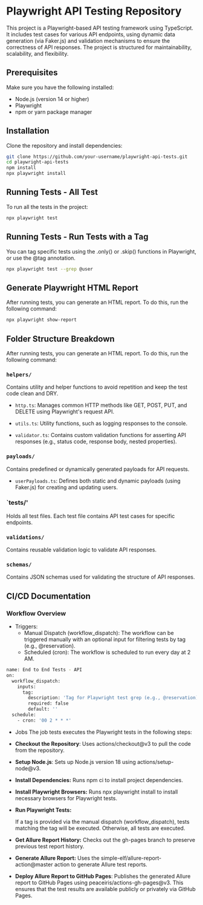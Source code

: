 
# Playwright API Testing Repository


This project is a Playwright-based API testing framework using TypeScript. It includes test cases for various API endpoints, using dynamic data generation (via Faker.js) and validation mechanisms to ensure the correctness of API responses. The project is structured for maintainability, scalability, and flexibility.
## Prerequisites
Make sure you have the following installed:

- Node.js (version 14 or higher)
- Playwright
- npm or yarn package manager


## Installation
Clone the repository and install dependencies:


```bash
git clone https://github.com/your-username/playwright-api-tests.git
cd playwright-api-tests
npm install
npx playwright install
```
    
## Running Tests - All Test
To run all the tests in the project:


```bash
npx playwright test
```

## Running Tests - Run Tests with a Tag
You can tag specific tests using the .only() or .skip() functions in Playwright, or use the @tag annotation.


```bash
npx playwright test --grep @user
```

## Generate Playwright HTML Report
After running tests, you can generate an HTML report. To do this, run the following command:


```bash
npx playwright show-report
```

## Folder Structure Breakdown
After running tests, you can generate an HTML report. To do this, run the following command:


### `helpers/`
Contains utility and helper functions to avoid repetition and keep the test code clean and DRY.

- `http.ts`: Manages common HTTP methods like GET, POST, PUT, and DELETE using Playwright's request API.

- `utils.ts`: Utility functions, such as logging responses to the console.
- `validator.ts`: Contains custom validation functions for asserting API responses (e.g., status code, response body, nested properties).

### `payloads/`
Contains predefined or dynamically generated payloads for API requests.
- `userPayloads.ts`: Defines both static and dynamic payloads (using Faker.js) for creating and updating users.

### `tests/'
Holds all test files. Each test file contains API test cases for specific endpoints.

### `validations/`
Contains reusable validation logic to validate API responses.

### `schemas/`
Contains JSON schemas used for validating the structure of API responses.


## CI/CD Documentation

### Workflow Overview
- Triggers:
    - Manual Dispatch (workflow_dispatch): The workflow can be triggered manually with an optional input for filtering tests by tag (e.g., @reservation).
    - Scheduled (cron): The workflow is scheduled to run every day at 2 AM.

```bash
name: End to End Tests - API
on:
  workflow_dispatch:
    inputs:
      tag:
        description: 'Tag for Playwright test grep (e.g., @reservation)'
        required: false
        default: ''
  schedule:
    - cron: '00 2 * * *'
```
- Jobs
The job tests executes the Playwright tests in the following steps:

* **Checkout the Repository**: Uses actions/checkout@v3 to pull the code from the repository.

* **Setup Node.js**: Sets up Node.js version 18 using actions/setup-node@v3.

* **Install Dependencies:** Runs npm ci to install project dependencies.

* **Install Playwright Browsers:** Runs npx playwright install to install necessary browsers for Playwright tests.

* **Run Playwright Tests:**

    If a tag is provided via the manual dispatch (workflow_dispatch), tests matching the tag will be executed. Otherwise, all tests are executed.


* **Get Allure Report History:** Checks out the gh-pages branch to preserve previous test report history.

* **Generate Allure Report:** Uses the simple-elf/allure-report-action@master action to generate Allure test reports.

* **Deploy Allure Report to GitHub Pages**: Publishes the generated Allure report to GitHub Pages using peaceiris/actions-gh-pages@v3. This ensures that the test results are available publicly or privately via GitHub Pages.